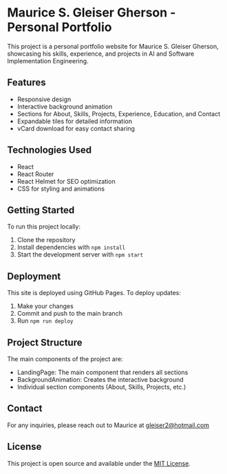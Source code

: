 # Maurice S. Gleiser Gherson - Personal Portfolio

This project is a personal portfolio website for Maurice S. Gleiser Gherson, showcasing his skills, experience, and projects in AI and Software Implementation Engineering.

## Features

- Responsive design
- Interactive background animation
- Sections for About, Skills, Projects, Experience, Education, and Contact
- Expandable tiles for detailed information
- vCard download for easy contact sharing

## Technologies Used

- React
- React Router
- React Helmet for SEO optimization
- CSS for styling and animations

## Getting Started

To run this project locally:

1. Clone the repository
2. Install dependencies with `npm install`
3. Start the development server with `npm start`

## Deployment

This site is deployed using GitHub Pages. To deploy updates:

1. Make your changes
2. Commit and push to the main branch
3. Run `npm run deploy`

## Project Structure

The main components of the project are:

- LandingPage: The main component that renders all sections
- BackgroundAnimation: Creates the interactive background
- Individual section components (About, Skills, Projects, etc.)

## Contact

For any inquiries, please reach out to Maurice at gleiser2@hotmail.com

## License

This project is open source and available under the [MIT License](LICENSE).
